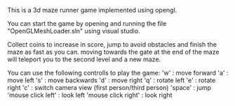 This is a 3d maze runner game implemented using opengl.

You can start the game by opening and running the file "OpenGLMeshLoader.sln" using visual studio.

Collect coins to increase in score, jump to avoid obstacles and finish the maze as fast as you can.
moving towards the gate at the end of the maze will teleport you to the second level and a new maze.

You can use the following controlls to play the game:
'w' : move forward
'a' : move left
's' : move backwards
'd' : move right
'q' : rotate left
'e' : rotate right
'c' : switch camera view (first person/third person)
'space' : jump
'mouse click left' : look left
'mouse click right' : look right

